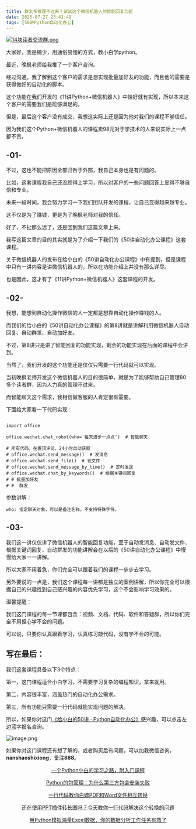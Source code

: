 ```yaml
---
title: 群太多管理不过来？试试这个微信机器人的智能回复功能
date: 2025-07-27 23:41:49
tags: [50讲Python自动化办公]
---
```

[![14块读者交流群.png](https://raw.gitcode.com/user-images/assets/5027920/48edc8fa-6d2e-4eca-9e14-d71638eadb55/14块读者交流群.png '14块读者交流群.png')](https://mp.weixin.qq.com/s?__biz=MzUzNTc5NjA4NQ==&mid=2247502200&idx=1&sn=7e543675545ac6622123af6009fdebce&scene=21#wechat_redirect)

大家好，我是楠少，用通俗易懂的方式，教小白学python。

最近，晚枫老师给我推了一个客户咨询。



经过沟通，我了解到这个客户的需求是想实现批量加好友的功能，而且他的需要是获得做好的自动化的脚本。



这个功能在我们开发的《11讲Python+微信机器人》中恰好就有实现，所以本来这个客户的需要我们是能够满足的。



但是，最后这个客户没有成交，我想这实际上还是因为他对我们的课程不够信任。



因为我们这个Python+微信机器人的课程卖98元对于学技术的人来说实际上一点都不贵。



## -01-



不过，这也不能把原因全部归咎于外部，我自己本身也是有问题的。



比如，这套课程我自己还没顾得上学习，所以对客户的一些问题回答上显得不够自信和专业。



未来一段时间，我会努力学习一下我们团队开发的课程，让自己变得越来越专业。



这不仅是为了赚钱，更是为了晚枫老师对我的信任。



好了，不扯那么远了，还是回到我们这篇文章上来。



我写这篇文章的目的其实就是为了介绍一下我们的《50讲自动化办公课程》这套课程。



关于微信机器人的发布在给小白的《50讲自动化办公课程》中有提到，但是课程中只有一讲内容是讲微信机器人的，所以在功能介绍上并没有那么详尽。



也是因此，这才有了《11讲Python+微信机器人》这套课程的开发。



## -02-


我想，能想到自动化操作微信的人一定都是想靠自动化操作赚钱的人。



而我们的给小白的《50讲自动化办公课程》的第8讲就是讲解利用微信机器人自动回复、自动群发、自动加好友。



不过，第8讲只是讲了智能回复的功能实现，剩余的功能实现在后面的课程中会讲到。



当然了，我们开发的这个功能还是仅仅只需要一行代码就可以实现。



当初晚枫老师开发这个微信机器人的目的很简单，就是为了能够帮助自己管理80多个读者群，因为人力真的管理不过来。



而智能聊天这个需求，我相信做客服的人肯定很有需要。



下面给大家看一下代码实现：

```

import office

office.wechat.chat_robot(who='每天进步一点点')  # 智能聊天

# 所有代码，在置顶评论，24小时自动获取
# office.wechat.send_message()  # 发消息
# office.wechat.send_file()  # 发文件
# office.wechat.send_message_by_time()  # 定时发送
# office.wechat.chat_by_keywords()  # 根据关键词回复
# # 批量加好友
# #  群发

```
参数讲解：
```
who: 指定聊天对象，可以是备注名称。不支持特殊字符。
```

## -03-


我们这一讲仅仅讲了微信机器人的智能回复功能，至于自动发消息、自动发文件、根据关键词回复、自动群发的功能讲解会在以后的《50讲自动化办公课程》中慢慢给大家一一讲解。



所以大家不用着急，你们完全可以跟着我们的课程一步步去学习。



另外要说的一点是，我们这个课程每一讲都是独立的案例讲解，所以你完全可以根据自己的兴趣找到自己感兴趣的内容优先学习，这个不会影响学习效果的。



温馨提醒：



我们这门课程的每一节课都包含：视频、文档、代码、软件和答疑群，所以你们完全不用担心学不会的问题。



可以说，只要你认真跟着学习，认真练习敲代码，没有学不会的可能。



## 写在最后：



我们这套课程具备以下3个特点：



第一，这门课程适合小白学习，不需要学习复杂的编程知识，拿来就用。



第二，内容很丰富，涵盖热门的自动化办公需求。



第三，所有功能只需要一行代码就能实现问题的解决。

所以，如果你对这门[《给小白的50讲 · Python自动化办公》](https://mp.weixin.qq.com/merchant/mppaysubscribe?action=go_paid_article&article_url=https%3A%2F%2Fmp.weixin.qq.com%2Fs%2F9hB7Ghyf_km5ARSBBWt4BQ&token=772408466&lang=zh_CN)感兴趣，可以点击左边蓝字报名咨询。

![image.png](https://raw.gitcode.com/user-images/assets/5027920/df7121f7-192b-42e5-a627-fbe859fa12d2/image.png 'image.png')


如果你对这门课程还有想了解的，或者购买后有问题，可以加我微信咨询，**nanshaoshixiong**，备注**888**。
<center>

[一个Python小白的学习之路，附入门课程](https://mp.weixin.qq.com/s?__biz=MzUzNTc5NjA4NQ==&mid=2247502329&idx=1&sn=d8ffdbd41689302b30fa4b1f985f23cc&scene=21#wechat_redirect)

[Python的包管理：为什么第三方包会安装失败](https://mp.weixin.qq.com/s?__biz=MzUzNTc5NjA4NQ==&mid=2247502378&idx=1&sn=c370c6fa85ab74560d3d01917fc28535&scene=21#wechat_redirect)

[一行代码教你白嫖PDF和Word文件相互转换](https://mp.weixin.qq.com/s?__biz=MzUzNTc5NjA4NQ==&mid=2247502407&idx=1&sn=4b375aaa3f71d008d7a2879be02951cc&scene=21#wechat_redirect)

[还在使用PPT插件转长图吗？今天教你一行代码解决这个转换的问题](https://mp.weixin.qq.com/s?__biz=MzUzNTc5NjA4NQ==&mid=2247502431&idx=1&sn=0636d23d00ccea1f1ee2f2f495e876cf&scene=21#wechat_redirect)
  
[用Python模拟海量Excel数据，你的数据分析工作任务有救了](https://mp.weixin.qq.com/s?__biz=MzUzNTc5NjA4NQ==&mid=2247502439&idx=1&sn=a9c1308bbcfd2ac39fbabab4bacded74&scene=21#wechat_redirect)
  
  <center>



